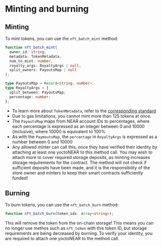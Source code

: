 # Minting and burning

## Minting

To mint tokens, you can use the `nft_batch_mint` method:

```ts
function nft_batch_mint(
  owner_id: string,
  metadata: TokenMetadata,
  num_to_mint: number,
  royalty_args: RoyaltyArgs | null,
  split_owners: PayoutsMap | null
);

type PayoutsMap = Record<string, number>;
type RoyaltyArgs = {
  split_between: PayoutsMap;
  percentage: number;
};
```

- To learn more about `TokenMetadata`, refer to the
  [corresponding standard](https://nomicon.io/Standards/Tokens/NonFungibleToken/Metadata#interface)
- Due to gas limitations, you cannot mint more than 125 tokens at once.
- The `PayoutsMap` maps from NEAR account IDs to percentages, where each
  percentage is expressed as an integer between 0 and 10000 (inclusive), where
  10000 is equivalent to 100%
- As with the `PaymoutsMap`, the `percentage` in `RoyaltyArgs` is expressed as a
  number between 0 and 10000
- Any allowed minter can call this, once they have verified their identity by
  attaching at least one yoctoNEAR to this method call. You may wish to attach
  more to cover required storage deposits, as minting increases storage
  requirements for the contract. The method will not check if sufficient
  deposits have been made, and it is the responsibility of the store owner and
  minters to keep their smart contracts sufficiently funded!

## Burning

To burn tokens, you can use the `nft_batch_burn` method:

```ts
function nft_batch_burn(token_ids: Array<string>);
```

This will remove the token from the on-chain storage! This means you can no
longer use methos such as `nft_token` with this token ID, but storage
requirements are being decreased by burning. To verify your identity, you are
required to attach one yoctoNEAR to the method call.
